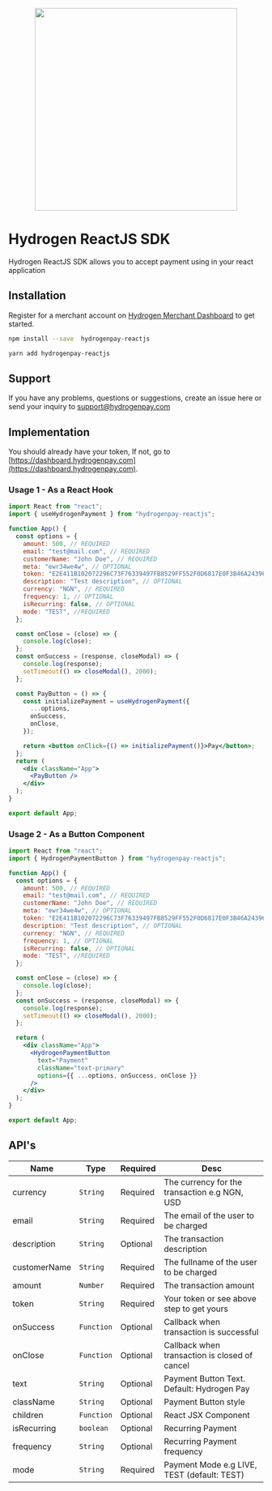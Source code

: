 <p align="center">
<img width="400" valign="top" src="https://hydrogenpay.com/wp-content/uploads/2023/05/logo.png" data-canonical-src="https://hydrogenpay.com/wp-content/uploads/2023/05/logo.png" style="max-width:100%; ">
</p>

# Hydrogen ReactJS SDK

Hydrogen ReactJS SDK allows you to accept payment using in your react application

## Installation

Register for a merchant account on [Hydrogen Merchant Dashboard](https://dashboard.hydrogenpay.com) to get started.

```bash
npm install --save  hydrogenpay-reactjs
```

```bash
yarn add hydrogenpay-reactjs
```

## Support

If you have any problems, questions or suggestions, create an issue here or send your inquiry to support@hydrogenpay.com

## Implementation

You should already have your token, If not, go to [https://dashboard.hydrogenpay.com](https://dashboard.hydrogenpay.com).

### Usage 1 - As a React Hook

```jsx
import React from "react";
import { useHydrogenPayment } from "hydrogenpay-reactjs";

function App() {
  const options = {
    amount: 500, // REQUIRED
    email: "test@mail.com", // REQUIRED
    customerName: "John Doe", // REQUIRED
    meta: "ewr34we4w", // OPTIONAL
    token: "E2E411B102072296C73F76339497FB8529FF552F0D6817E0F3B46A243961CA21", // REQUIRED
    description: "Test description", // OPTIONAL
    currency: "NGN", // REQUIRED
    frequency: 1, // OPTIONAL
    isRecurring: false, // OPTIONAL
    mode: "TEST", //REQUIRED
  };

  const onClose = (close) => {
    console.log(close);
  };
  const onSuccess = (response, closeModal) => {
    console.log(response);
    setTimeout(() => closeModal(), 2000);
  };

  const PayButton = () => {
    const initializePayment = useHydrogenPayment({
      ...options,
      onSuccess,
      onClose,
    });

    return <button onClick={() => initializePayment()}>Pay</button>;
  };
  return (
    <div className="App">
      <PayButton />
    </div>
  );
}

export default App;
```

### Usage 2 - As a Button Component

```jsx
import React from "react";
import { HydrogenPaymentButton } from "hydrogenpay-reactjs";

function App() {
  const options = {
    amount: 500, // REQUIRED
    email: "test@mail.com", // REQUIRED
    customerName: "John Doe", // REQUIRED
    meta: "ewr34we4w", // OPTIONAL
    token: "E2E411B102072296C73F76339497FB8529FF552F0D6817E0F3B46A243961CA21", // REQUIRED
    description: "Test description", // OPTIONAL
    currency: "NGN", // REQUIRED
    frequency: 1, // OPTIONAL
    isRecurring: false, // OPTIONAL
    mode: "TEST", //REQUIRED
  };

  const onClose = (close) => {
    console.log(close);
  };
  const onSuccess = (response, closeModal) => {
    console.log(response);
    setTimeout(() => closeModal(), 2000);
  };

  return (
    <div className="App">
      <HydrogenPaymentButton
        text="Payment"
        className="text-primary"
        options={{ ...options, onSuccess, onClose }}
      />
    </div>
  );
}

export default App;
```

## API's

| Name         | Type       | Required | Desc                                          |
| ------------ | ---------- | -------- | --------------------------------------------- |
| currency     | `String`   | Required | The currency for the transaction e.g NGN, USD |
| email        | `String`   | Required | The email of the user to be charged           |
| description  | `String`   | Optional | The transaction description                   |
| customerName | `String`   | Required | The fullname of the user to be charged        |
| amount       | `Number`   | Required | The transaction amount                        |
| token        | `String`   | Required | Your token or see above step to get yours     |
| onSuccess    | `Function` | Optional | Callback when transaction is successful       |
| onClose      | `Function` | Optional | Callback when transaction is closed of cancel |
| text         | `String`   | Optional | Payment Button Text. Default: Hydrogen Pay    |
| className    | `String`   | Optional | Payment Button style                          |
| children     | `Function` | Optional | React JSX Component                           |
| isRecurring  | `boolean`  | Optional | Recurring Payment                             |
| frequency    | `String`   | Optional | Recurring Payment frequency                   |
| mode         | `String`   | Required | Payment Mode e.g LIVE, TEST (default: TEST)   |
